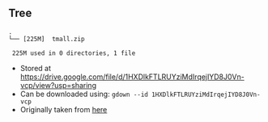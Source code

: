 
## Tree

```
.
└── [225M]  tmall.zip

 225M used in 0 directories, 1 file
```

- Stored at https://drive.google.com/file/d/1HXDlkFTLRUYziMdIrqejIYD8J0Vn-vcp/view?usp=sharing
- Can be downloaded using: `gdown --id 1HXDlkFTLRUYziMdIrqejIYD8J0Vn-vcp`
- Originally taken from [here](https://www.dropbox.com/sh/dbzmtq4zhzbj5o9/AAAMMlmNKL-wAAYK8QWyL9MEa/Datasets?dl=0&subfolder_nav_tracking=1)